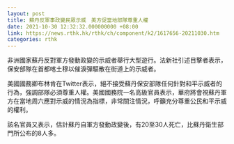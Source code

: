 ```yaml
---
layout: post
title: 蘇丹反軍事政變民眾示威　美方促當地部隊尊重人權
date: 2021-10-30 12:32:32.000000000 +08:00
link: https://news.rthk.hk/rthk/ch/component/k2/1617656-20211030.htm
categories: rthk
---
```


非洲國家蘇丹反對軍方發動政變的示威者舉行大型遊行。法新社引述目擊者表示，保安部隊在首都喀土穆以催淚彈驅散在街道上的示威者。

美國國務卿布林肯在Twitter表示，絕不接受蘇丹保安部隊任何針對和平示威者的行為，強調部隊必須尊重人權。美國國務院一名高級官員表示，華府將會視蘇丹軍方在當地周六應對示威的情況為指標，非常關注情況，呼籲充分尊重公民和平示威的權利。

該名官員又表示，估計蘇丹自軍方發動政變後，有20至30人死亡，比蘇丹衛生部門所公布的8人多。
